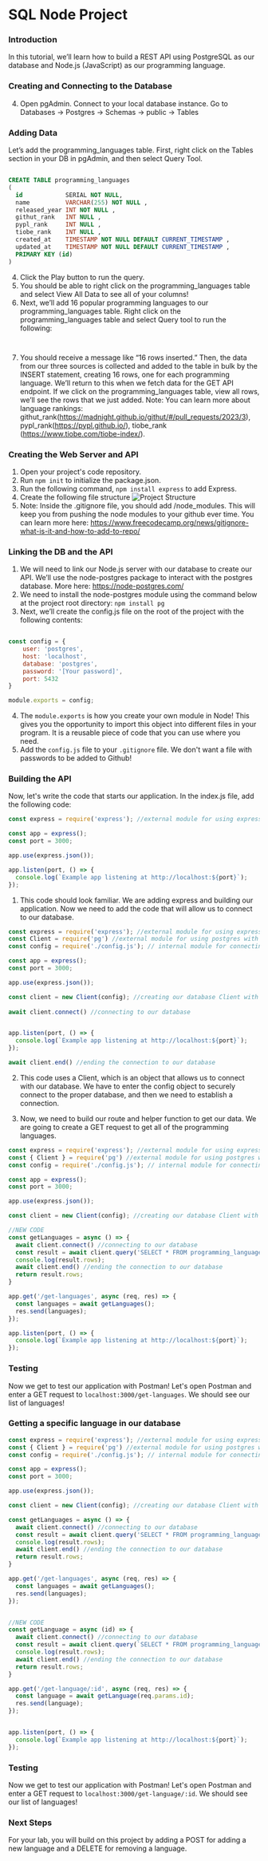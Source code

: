 # SQL Node Project

### Introduction

In this tutorial, we’ll learn how to build a REST API using PostgreSQL as our database and Node.js (JavaScript) as our programming language.


### Creating and Connecting to the Database
4. Open pgAdmin. Connect to your local database instance. Go to Databases -> Postgres -> Schemas -> public -> Tables

### Adding Data

 Let’s add the programming_languages table. First, right click on the Tables section in your DB in pgAdmin, and then select Query Tool. 

``` sql

CREATE TABLE programming_languages
(
  id            SERIAL NOT NULL,
  name          VARCHAR(255) NOT NULL ,
  released_year INT NOT NULL ,
  githut_rank   INT NULL ,
  pypl_rank     INT NULL ,
  tiobe_rank    INT NULL ,
  created_at    TIMESTAMP NOT NULL DEFAULT CURRENT_TIMESTAMP ,
  updated_at    TIMESTAMP NOT NULL DEFAULT CURRENT_TIMESTAMP ,
  PRIMARY KEY (id)
)

```

4. Click the Play button to run the query.
5. You should be able to right click on the programming_languages table and select View All Data to see all of your columns!
6. Next, we’ll add 16 popular programming languages to our programming_languages table. Right click on the programming_languages table and select Query tool to run the following:

``` sql



```

7. You should receive a message like “16 rows inserted.” Then, the data from our three sources is collected and added to the table in bulk by the INSERT statement, creating 16 rows, one for each programming language. We’ll return to this when we fetch data for the GET API endpoint. If we click on the programming_languages table, view all rows, we’ll see the rows that we just added. Note: You can learn more about language rankings: githut_rank(https://madnight.github.io/githut/#/pull_requests/2023/3), pypl_rank(https://pypl.github.io/), tiobe_rank (https://www.tiobe.com/tiobe-index/).



### Creating the Web Server and API

1. Open your project's code repository.
2. Run `npm init` to initialize the package.json.
3. Run the following command, `npm install express` to add Express.
4. Create the following file structure
![Project Structure](./images/projectStructureImage.png) 
5. Note: Inside the .gitignore file, you should add /node_modules. This will keep you from pushing the node modules to your github ever time. You can learn more here: https://www.freecodecamp.org/news/gitignore-what-is-it-and-how-to-add-to-repo/



### Linking the DB and the API
1. We will need to link our Node.js server with our database to create our API. We’ll use the node-postgres package to interact with the postgres database. More here: https://node-postgres.com/
2. We need to install the node-postgres module using the command below at the project root directory: `npm install pg`
3. Next, we’ll create the config.js file on the root of the project with the following contents:

``` javascript

const config = {
    user: 'postgres',
    host: 'localhost',
    database: 'postgres',
    password: '[Your password]',
    port: 5432
}

module.exports = config;

```

4. The `module.exports` is how you create your own module in Node! This gives you the opportunity to import this object into different files in your program. It is a reusable piece of code that you can use where you need. 
5. Add the `config.js` file to your `.gitignore` file. We don't want a file with passwords to be added to Github!



### Building the API

Now, let's write the code that starts our application. In the index.js file, add the following code:

``` javascript
const express = require('express'); //external module for using express

const app = express();
const port = 3000;

app.use(express.json());

app.listen(port, () => {
  console.log(`Example app listening at http://localhost:${port}`);
});

```

1. This code should look familiar. We are adding express and building our application. Now we need to add the code that will allow us to connect to our database. 

``` javascript
const express = require('express'); //external module for using express
const Client = require('pg') //external module for using postgres with node
const config = require('./config.js'); // internal module for connecting to our config file

const app = express();
const port = 3000;

app.use(express.json());

const client = new Client(config); //creating our database Client with our config values
 
await client.connect() //connecting to our database


app.listen(port, () => {
  console.log(`Example app listening at http://localhost:${port}`);
});

await client.end() //ending the connection to our database

```

2. This code uses a Client, which is an object that allows us to connect with our database. We have to enter the config object to securely connect to the proper database, and then we need to establish a connection.

3. Now, we need to build our route and helper function to get our data. We are going to create a GET request to get all of the programming languages.


``` javascript
const express = require('express'); //external module for using express
const { Client } = require('pg') //external module for using postgres with node
const config = require('./config.js'); // internal module for connecting to our config file

const app = express();
const port = 3000;

app.use(express.json());

const client = new Client(config); //creating our database Client with our config values

//NEW CODE
const getLanguages = async () => {
  await client.connect() //connecting to our database
  const result = await client.query('SELECT * FROM programming_languages');
  console.log(result.rows);
  await client.end() //ending the connection to our database
  return result.rows;
}

app.get('/get-languages', async (req, res) => {
  const languages = await getLanguages();
  res.send(languages);
});

app.listen(port, () => {
  console.log(`Example app listening at http://localhost:${port}`);
});
```

### Testing

Now we get to test our application with Postman! Let's open Postman and enter a GET request to `localhost:3000/get-languages`. We should see our list of languages!

### Getting a specific language in our database

``` javascript
const express = require('express'); //external module for using express
const { Client } = require('pg') //external module for using postgres with node
const config = require('./config.js'); // internal module for connecting to our config file

const app = express();
const port = 3000;

app.use(express.json());

const client = new Client(config); //creating our database Client with our config values

const getLanguages = async () => {
  await client.connect() //connecting to our database
  const result = await client.query('SELECT * FROM programming_languages');
  console.log(result.rows);
  await client.end() //ending the connection to our database
  return result.rows;
}

app.get('/get-languages', async (req, res) => {
  const languages = await getLanguages();
  res.send(languages);
});


//NEW CODE
const getLanguage = async (id) => {
  await client.connect() //connecting to our database
  const result = await client.query(`SELECT * FROM programming_languages WHERE id = ${id}`)
  console.log(result.rows);
  await client.end() //ending the connection to our database
  return result.rows;
}

app.get('/get-language/:id', async (req, res) => {
  const language = await getLanguage(req.params.id);
  res.send(language);
});


app.listen(port, () => {
  console.log(`Example app listening at http://localhost:${port}`);
});

```

### Testing

Now we get to test our application with Postman! Let's open Postman and enter a GET request to `localhost:3000/get-language/:id`. We should see our list of languages!


### Next Steps
For your lab, you will build on this project by adding a POST for adding a new language and a DELETE for removing a language. 
